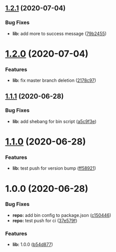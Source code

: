 ## [1.2.1](https://github.com/good-idea/no-masters/compare/v1.2.0...v1.2.1) (2020-07-04)


### Bug Fixes

* **lib:** add more to success message ([79b2455](https://github.com/good-idea/no-masters/commit/79b245551bbd001ee4f4ed4afee6f871abfc697a))

# [1.2.0](https://github.com/good-idea/no-masters/compare/v1.1.1...v1.2.0) (2020-07-04)


### Features

* **lib:** fix master branch deletion ([2178c97](https://github.com/good-idea/no-masters/commit/2178c9773d22a27d998370d446f60ec9740c7d25))

## [1.1.1](https://github.com/good-idea/no-masters/compare/v1.1.0...v1.1.1) (2020-06-28)


### Bug Fixes

* **lib:** add shebang for bin script ([a5c9f3e](https://github.com/good-idea/no-masters/commit/a5c9f3e1ea4de8fa08ad412495559104d545f953))

# [1.1.0](https://github.com/good-idea/no-masters/compare/v1.0.0...v1.1.0) (2020-06-28)


### Features

* **lib:** test push for version bump ([ff58921](https://github.com/good-idea/no-masters/commit/ff589210d356cafc8aaa4310144c58b7d792c71f))

# 1.0.0 (2020-06-28)


### Bug Fixes

* **repo:** add bin config to package.json ([c150446](https://github.com/good-idea/no-masters/commit/c150446cda7a5df15c3015128b7e6da26726c372))
* **repo:** test push for ci ([37e579f](https://github.com/good-idea/no-masters/commit/37e579fb1cd108bc8f300be1fabeb964e6738093))


### Features

* **lib:** 1.0.0 ([b54d877](https://github.com/good-idea/no-masters/commit/b54d8774e40fb8e2a1a642968d79a9c8ab054a41))
